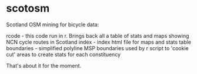 scotosm
=======

Scotland OSM mining for bicycle data:

rcode - this code run in r. Brings back all a table of stats and maps showing NCN cycle routes in Scotland
index - index html file for maps and stats table
boundaries - simplified polyline MSP boundaries used by r script to 'cookie cut' areas to create stats for each constituency


That's about it for the moment.


